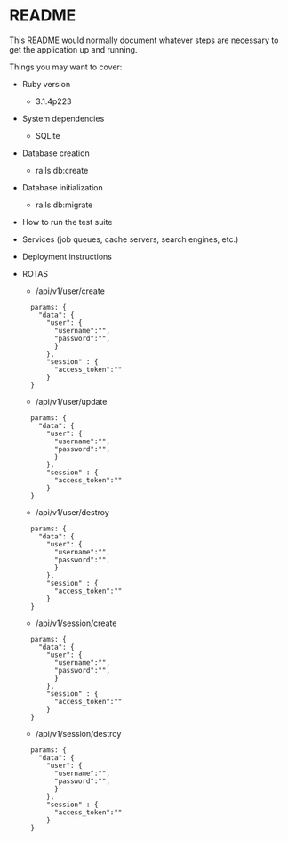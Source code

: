 # README

This README would normally document whatever steps are necessary to get the
application up and running.

Things you may want to cover:

* Ruby version 
    - 3.1.4p223

* System dependencies
    - SQLite

* Database creation
    - rails db:create

* Database initialization
    - rails db:migrate

* How to run the test suite

* Services (job queues, cache servers, search engines, etc.)

* Deployment instructions

* ROTAS
  - /api/v1/user/create
  ```
    params: { 
      "data": { 
        "user": {
          "username":"",
          "password":"",
          }
        },
        "session" : {
          "access_token":""
        }
    }
  ```
  - /api/v1/user/update
  ```
    params: { 
      "data": { 
        "user": {
          "username":"",
          "password":"",
          }
        },
        "session" : {
          "access_token":""
        }
    }
  ```
  - /api/v1/user/destroy
  ```
    params: { 
      "data": { 
        "user": {
          "username":"",
          "password":"",
          }
        },
        "session" : {
          "access_token":""
        }
    }
  ```
  - /api/v1/session/create
  ```
    params: { 
      "data": { 
        "user": {
          "username":"",
          "password":"",
          }
        },
        "session" : {
          "access_token":""
        }
    }
  ```
  - /api/v1/session/destroy
  ```
    params: { 
      "data": { 
        "user": {
          "username":"",
          "password":"",
          }
        },
        "session" : {
          "access_token":""
        }
    }
  ```
